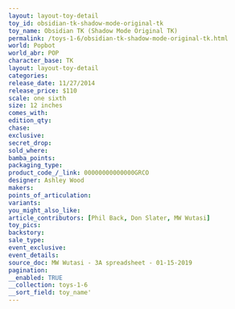 ```yaml
---
layout: layout-toy-detail 
toy_id: obsidian-tk-shadow-mode-original-tk
toy_name: Obsidian TK (Shadow Mode Original TK)
permalink: /toys-1-6/obsidian-tk-shadow-mode-original-tk.html
world: Popbot
world_abr: POP
character_base: TK
layout: layout-toy-detail
categories: 
release_date: 11/27/2014
release_price: $110 
scale: one sixth
size: 12 inches
comes_with: 
edition_qty: 
chase: 
exclusive: 
secret_drop: 
sold_where: 
bamba_points: 
packaging_type: 
product_code_/_link: 00000000000000GRCO
designer: Ashley Wood
makers: 
points_of_articulation: 
variants: 
you_might_also_like: 
article_contributors: [Phil Back, Don Slater, MW Wutasi]
toy_pics: 
backstory: 
sale_type: 
event_exclusive: 
event_details: 
source_doc: MW Wutasi - 3A spreadsheet - 01-15-2019
pagination: 
__enabled: TRUE
__collection: toys-1-6
__sort_field: toy_name'
---
```

